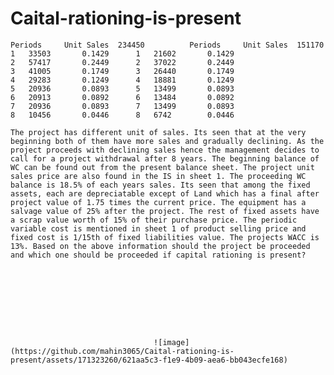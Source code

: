 # Caital-rationing-is-present
	Periods 	Unit Sales 	234450			Periods 	Unit Sales 	151170	
	1	33503		0.1429		1	21602		0.1429
	2	57417		0.2449		2	37022		0.2449
	3	41005		0.1749		3	26440		0.1749
	4	29283		0.1249		4	18881		0.1249
	5	20936		0.0893		5	13499		0.0893
	6	20913		0.0892		6	13484		0.0892
	7	20936		0.0893		7	13499		0.0893
	8	10456		0.0446		8	6742		0.0446
									
	The project has different unit of sales. Its seen that at the very beginning both of them have more sales and gradually declining. As the project proceeds with declining sales hence the management decides to call for a project withdrawal after 8 years. The beginning balance of WC can be found out from the present balance sheet. The project unit sales price are also found in the IS in sheet 1. The proceeding WC balance is 18.5% of each years sales. Its seen that among the fixed assets, each are depreciatable except of Land which has a final after project value of 1.75 times the current price. The equipment has a salvage value of 25% after the project. The rest of fixed assets have a scrap value worth of 15% of their purchase price. The periodic variable cost is mentioned in sheet 1 of product selling price and fixed cost is 1/15th of fixed liabilities value. The projects WACC is 13%. Based on the above information should the project be proceeded and which one should be proceeded if capital rationing is present? 								
									
									
									
									
									
									
									
									
									
									![image](https://github.com/mahin3065/Caital-rationing-is-present/assets/171323260/621aa5c3-f1e9-4b09-aea6-bb043ecfe168)
